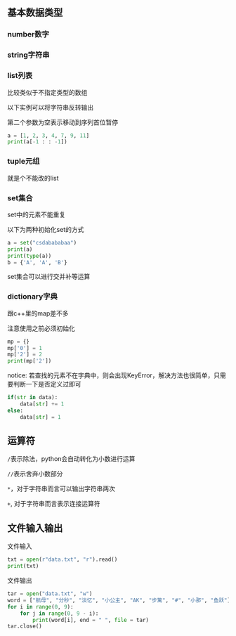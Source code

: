 ## 基本数据类型

### number数字

### string字符串

### list列表

比较类似于不指定类型的数组

以下实例可以将字符串反转输出

第二个参数为空表示移动到序列首位暂停

```python
a = [1, 2, 3, 4, 7, 9, 11]
print(a[-1 : : -1])
```

### tuple元组

就是个不能改的list

### set集合

set中的元素不能重复

以下为两种初始化set的方式

```python
a = set("csdabababaa")
print(a)
print(type(a))
b = {'A', 'A', 'B'}
```

set集合可以进行交并补等运算

### dictionary字典

跟c++里的map差不多

注意使用之前必须初始化
```python
mp = {}
mp['0'] = 1
mp['2'] = 2
print(mp['2'])
```

notice: 若查找的元素不在字典中，则会出现KeyError，解决方法也很简单，只需要判断一下是否定义过即可

```python
if(str in data):
    data[str] += 1
else:
    data[str] = 1
```


## 运算符

`/`表示除法，python会自动转化为小数进行运算

`//`表示舍弃小数部分

`*`，对于字符串而言可以输出字符串两次

`+`, 对于字符串而言表示连接运算符


## 文件输入输出

文件输入

```python
txt = open(r"data.txt", "r").read()
print(txt)
```

文件输出

```python
tar = open("data.txt", "w")
word = ["航母", "分秒", "淡忆", "小公主", "AK", "步篱", "#", "小那", "鱼跃"]
for i in range(0, 9):
    for j in range(0, 9 - i):
        print(word[i], end = " ", file = tar)
tar.close()
```